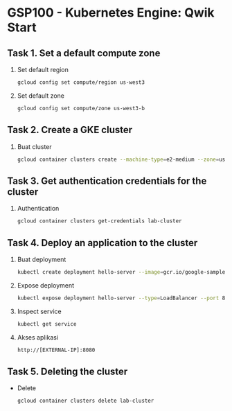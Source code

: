 # GSP100 - Kubernetes Engine: Qwik Start

## Task 1. Set a default compute zone

1. Set default region

   ```bash
   gcloud config set compute/region us-west3
   ```

2. Set default zone

   ```bash
   gcloud config set compute/zone us-west3-b
   ```

## Task 2. Create a GKE cluster

1. Buat cluster

   ```bash
   gcloud container clusters create --machine-type=e2-medium --zone=us-west3-b lab-cluster
   ```

## Task 3. Get authentication credentials for the cluster

1. Authentication

   ```bash
   gcloud container clusters get-credentials lab-cluster
   ```

## Task 4. Deploy an application to the cluster

1. Buat deployment

   ```bash
   kubectl create deployment hello-server --image=gcr.io/google-samples/hello-app:1.0
   ```

2. Expose deployment

   ```bash
   kubectl expose deployment hello-server --type=LoadBalancer --port 8080
   ```

3. Inspect service

   ```bash
   kubectl get service
   ```

4. Akses aplikasi

   ```bash
   http://[EXTERNAL-IP]:8080
   ```

## Task 5. Deleting the cluster

- Delete

  ```bash
  gcloud container clusters delete lab-cluster
  ```
